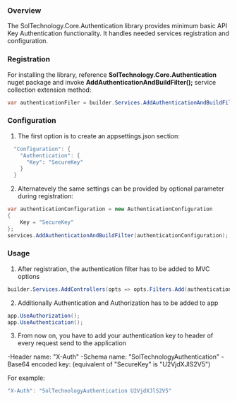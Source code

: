 ### Overview

The SolTechnology.Core.Authentication library provides minimum basic API Key Authentication functionality. It handles needed services registration and configuration.

### Registration

For installing the library, reference **SolTechnology.Core.Authentication** nuget package and invoke **AddAuthenticationAndBuildFilter();** service collection extension method:

```csharp
var authenticationFiler = builder.Services.AddAuthenticationAndBuildFilter();
```

### Configuration

1) The first option is to create an appsettings.json section:

```csharp
  "Configuration": {
    "Authentication": {
      "Key": "SecureKey"
    }
  }
```

2) Alternatevely the same settings can be provided by optional parameter during registration:

```csharp
var authenticationConfiguration = new AuthenticationConfiguration
{
    Key = "SecureKey"
};
services.AddAuthenticationAndBuildFilter(authenticationConfiguration);
```


### Usage

1) After registration, the authentication filter has to be added to MVC options

```csharp
builder.Services.AddControllers(opts => opts.Filters.Add(authenticationFiler));
```

2) Additionally Authentication and Authorization has to be added to app

```csharp
app.UseAuthorization();
app.UseAuthentication();
```

3) From now on, you have to add your authentication key to header of every request send to the application

-Header name: "X-Auth"
-Schema name: "SolTechnologyAuthentication"
-Base64 encoded key: (equivalent of "SecureKey" is "U2VjdXJlS2V5") 

For example:
```csharp
"X-Auth": "SolTechnologyAuthentication U2VjdXJlS2V5"
```
